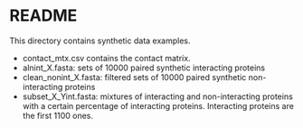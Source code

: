 # README

This directory contains synthetic data examples.

* contact_mtx.csv contains the contact matrix.
* alnint_X.fasta: sets of 10000 paired synthetic interacting proteins
* clean_nonint_X.fasta: filtered sets of 10000 paired synthetic non-interacting proteins
* subset_X_Yint.fasta: mixtures of interacting and non-interacting proteins with a certain percentage of interacting proteins. Interacting proteins are the first 1100 ones.

